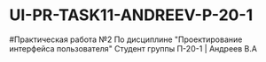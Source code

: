 # UI-PR-TASK11-ANDREEV-P-20-1
#Практическая работа №2
По дисциплине "Проектирование интерфейса пользователя" Студент группы П-20-1 | Андреев В.А
